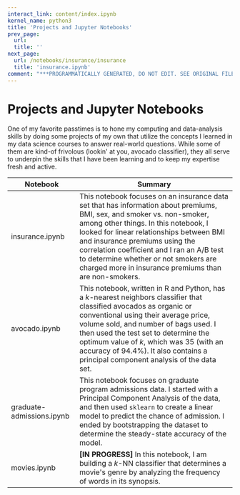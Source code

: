 ```yaml
---
interact_link: content/index.ipynb
kernel_name: python3
title: 'Projects and Jupyter Notebooks'
prev_page:
  url: 
  title: ''
next_page:
  url: /notebooks/insurance/insurance
  title: 'insurance.ipynb'
comment: "***PROGRAMMATICALLY GENERATED, DO NOT EDIT. SEE ORIGINAL FILES IN /content***"
---
```


# Projects and Jupyter Notebooks

One of my favorite passtimes is to hone my computing and data-analysis skills by doing some projects of my own that utilize the concepts I learned in my data science courses to answer real-world questions. While some of them are kind-of frivolous (lookin' at you, avocado classifier), they all serve to underpin the skills that I have been learning and to keep my expertise fresh and active.

| Notebook | Summary |
|-----|-----|
| insurance.ipynb | This notebook focuses on an insurance data set that has information about premiums, BMI, sex, and smoker vs. non-smoker, among other things. In this notebook, I looked for linear relationships between BMI and insurance premiums using the correlation coefficient and I ran an A/B test to determine whether or not smokers are charged more in insurance premiums than are non-smokers. |
| avocado.ipynb | This notebook, written in R and Python, has a $k$-nearest neighbors classifier that classified avocados as organic or conventional using their average price, volume sold, and number of bags used. I then used the test set to determine the optimum value of $k$, which was 35 (with an accuracy of 94.4%). It also contains a principal component analysis of the data set. |
| graduate-admissions.ipynb | This notebook focuses on graduate program admissions data. I started with a Principal Component Analysis of the data, and then used `sklearn` to create a linear model to predict the chance of admission. I ended by bootstrapping the dataset to determine the steady-state accuracy of the model. |
| movies.ipynb | **\[IN PROGRESS\]** In this notebook, I am building a $k$-NN classifier that determines a movie's genre by analyzing the frequency of words in its synopsis. |
